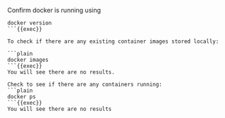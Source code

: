 Confirm docker is running using

```plain
docker version
```{{exec}}

To check if there are any existing container images stored locally:

```plain
docker images
```{{exec}}
You will see there are no results.

Check to see if there are any containers running:
```plain
docker ps
```{{exec}}
You will see there are no results

